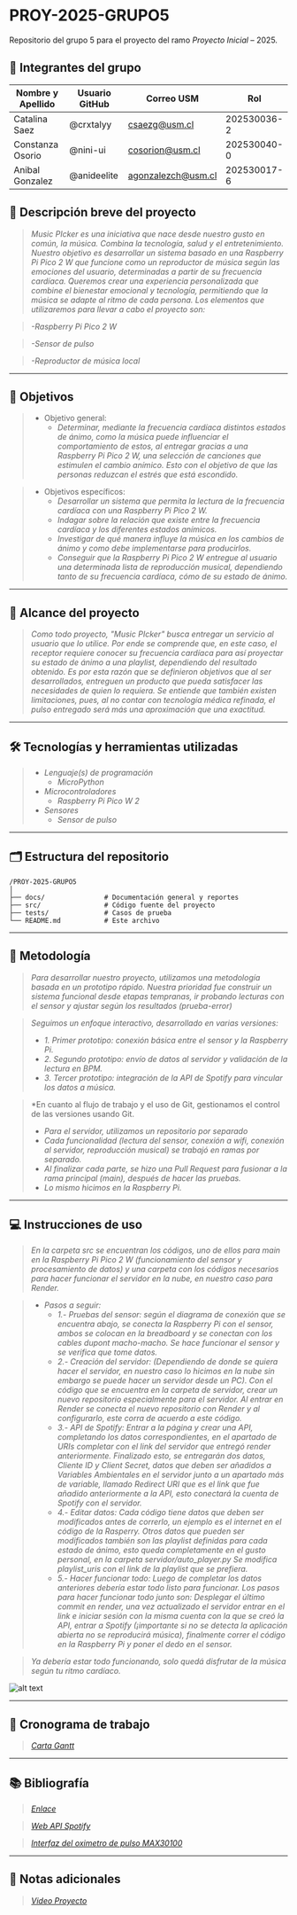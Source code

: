# PROY-2025-GRUPO5

Repositorio del grupo 5 para el proyecto del ramo *Proyecto Inicial* – 2025.

## 👥 Integrantes del grupo

| Nombre y Apellido | Usuario GitHub | Correo USM               | Rol          |
| ----------------- | -------------- | ------------------------ | ------------ |
| Catalina Saez | @crxtalyy      | csaezg@usm.cl | 202530036-2 |
| Constanza Osorio | @nini-ui     | cosorion@usm.cl | 202530040-0|
| Anibal Gonzalez | @anideelite      | agonzalezch@usm.cl | 202530017-6 |


## 📝 Descripción breve del proyecto

> *Music PIcker es una iniciativa que nace desde nuestro gusto en común, la música. Combina la tecnología, salud y el entretenimiento. 
Nuestro objetivo es desarrollar un sistema basado en una Raspberry Pi Pico 2 W que funcione como un reproductor de música según las emociones del usuario, determinadas a partir de su frecuencia cardíaca.
Queremos crear una experiencia personalizada que combine el bienestar emocional y tecnología, permitiendo que la música se adapte al ritmo de cada persona. 
Los elementos que utilizaremos para llevar a cabo el proyecto son:*

>*-Raspberry Pi Pico 2 W*

>*-Sensor de pulso*

>*-Reproductor de música local*

---

## 🎯 Objetivos

>- Objetivo general:
 >    - *Determinar, mediante la frecuencia cardíaca distintos estados de ánimo, como la música puede influenciar el comportamiento de estos, al entregar gracias a una Raspberry Pi Pico 2 W, una selección de canciones que estimulen el cambio anímico. Esto con el objetivo de que las personas reduzcan el estrés que está escondido.*

>- Objetivos específicos:
  >   - *Desarrollar un sistema que permita la lectura de la frecuencia cardíaca con una Raspberry Pi Pico 2 W.*
  >   - *Indagar sobre la relación que existe entre la frecuencia cardíaca y los diferentes estados anímicos.*
  >   - *Investigar de qué manera influye la música en los cambios de ánimo y como debe implementarse para producirlos.*
  >   - *Conseguir que la Raspberry Pi Pico 2 W entregue al usuario una determinada lista de reproducción musical, dependiendo tanto de su frecuencia cardíaca, cómo de su estado de ánimo.*

---

## 🧩 Alcance del proyecto

>*Como todo proyecto, "Music PIcker" busca entregar un servicio al usuario que lo utilice. Por ende se comprende que, en este caso, el receptor requiere conocer su frecuencia cardíaca para así proyectar su estado de ánimo a una playlist, dependiendo del resultado obtenido. Es por esta razón que se definieron objetivos que al ser desarrollados, entreguen un producto que pueda satisfacer las necesidades de quien lo requiera. Se entiende que también existen limitaciones, pues, al no contar con tecnología médica refinada, el pulso entregado será más una aproximación que una exactitud.*

---

## 🛠️ Tecnologías y herramientas utilizadas

>- *Lenguaje(s) de programación*
>    - *MicroPython*
>- *Microcontroladores*
>    - *Raspberry Pi Pico W 2*
>- *Sensores*
>   - *Sensor de pulso*

---

## 🗂️ Estructura del repositorio

```
/PROY-2025-GRUPO5
│
├── docs/               # Documentación general y reportes
├── src/                # Código fuente del proyecto
├── tests/              # Casos de prueba
└── README.md           # Este archivo
```

---

## 🧪 Metodología

>*Para desarrollar nuestro proyecto, utilizamos una metodología basada en un prototipo rápido. Nuestra prioridad fue construir un sistema funcional desde etapas tempranas, ir probando lecturas con el sensor y ajustar según los resultados (prueba-error)*

>*Seguimos un enfoque interactivo, desarrollado en varias versiones:*
>- *1. Primer prototipo: conexión básica entre el sensor y la Raspberry Pi.*
>- *2. Segundo prototipo: envío de datos al servidor y validación de la lectura en BPM.*
>- *3. Tercer prototipo: integración de la API de Spotify para vincular los datos a música.*

>*En cuanto al flujo de trabajo y el uso de Git, gestionamos el control de las versiones usando Git.
>- *Para el servidor, utilizamos un repositorio por separado*
>- *Cada funcionalidad (lectura del sensor, conexión a wifi, conexión al servidor, reproducción musical) se trabajó en ramas por separado.*
>- *Al finalizar cada parte, se hizo una Pull Request para fusionar a la rama principal (main), después de hacer las pruebas.*
>- *Lo mismo hicimos en la Raspberry Pi.*

---

## 💻 Instrucciones de uso

>*En la carpeta src se encuentran los códigos, uno de ellos para main en la Raspberry Pi Pico 2 W (funcionamiento del sensor y procesamiento de datos) y una carpeta con los códigos necesarios para hacer funcionar el servidor en la nube, en nuestro caso para Render.*

>- *Pasos a seguir:*
>    - *1.- Pruebas del sensor: según el diagrama de conexión que se encuentra abajo, se conecta la Raspberry Pi con el sensor, ambos se colocan en la breadboard y se conectan con los cables dupont macho-macho. Se hace funcionar el sensor y se verifica que tome datos.*
>    - *2.- Creación del servidor: (Dependiendo de donde se quiera hacer el servidor, en nuestro caso lo hicimos en la nube sin embargo se puede hacer un servidor desde un PC). Con el código que se encuentra en la carpeta de servidor, crear un nuevo repositorio especialmente para el servidor. Al entrar en Render se conecta el nuevo repositorio con Render y al configurarlo, este corra de acuerdo a este código.*
>    - *3.- API de Spotify: Entrar a la página y crear una API, completando los datos correspondientes, en el apartado de URIs completar con el link del servidor que entregó render anteriormente. Finalizado esto, se entregarán dos datos, Cliente ID y Client Secret, datos que deben ser añadidos a Variables Ambientales en el servidor junto a un apartado más de variable, llamado Redirect URI que es el link que fue añadido anteriormente a la API, esto conectará la cuenta de Spotify con el servidor.*
>    - *4.- Editar datos: Cada código tiene datos que deben ser modificados antes de correrlo, un ejemplo es el internet en el código de la Rasperry. Otros datos que pueden ser modificados también son las playlist definidas para cada estado de ánimo, esto queda completamente en el gusto personal, en la carpeta servidor/auto_player.py Se modifica playlist_uris con el link de la playlist que se prefiera.*
>    - *5.- Hacer funcionar todo: Luego de completar los datos anteriores debería estar todo listo para funcionar. Los pasos para hacer funcionar todo junto son: Desplegar el último commit en render, una vez actualizado el servidor entrar en el link e iniciar sesión con la misma cuenta con la que se creó la API, entrar a Spotify (¡importante si no se detecta la aplicación abierta no se reproducirá música), finalmente correr el código en la Raspberry Pi y poner el dedo en el sensor.*

>*Ya debería estar todo funcionando, solo quedá disfrutar de la música según tu ritmo cardíaco.*

![alt text](docs/diagrama.jpeg)

---

## 📅 Cronograma de trabajo


>*[Carta Gantt](https://drive.google.com/file/d/1qpgkW8skJyOqvOBeiSnrYWa-JTEYBuSH/view?usp=sharing)*


---

## 📚 Bibliografía

>*[Enlace](https://google.com)*

>*[Web API Spotify](https://developer.spotify.com/documentation/web-api)*

>*[Interfaz del oximetro de pulso MAX30100](https://lastminuteengineers-com.translate.goog/max30100-pulse-oximeter-heart-rate-sensor-arduino-tutorial/?_x_tr_sl=en&_x_tr_tl=es&_x_tr_hl=es&_x_tr_pto=tc)*

---

## 📌 Notas adicionales

> *[Video Proyecto](https://youtu.be/E92vWoTAzts?si=Z2R7ICyxwBZdvsdc)*
